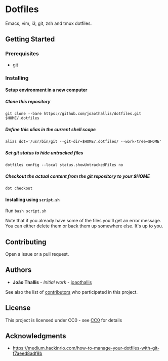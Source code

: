 # Dotfiles

Emacs, vim, i3, git, zsh and tmux dotfiles.

## Getting Started

### Prerequisites

- git

### Installing

#### Setup environment in a new computer

##### Clone this repository

`git clone --bare https://github.com/joaothallis/dotfiles.git $HOME/.dotfiles`

##### Define this alias in the current shell scope

`alias dot='/usr/bin/git --git-dir=$HOME/.dotfiles/ --work-tree=$HOME'`

##### Set git status to hide untracked files

`dotfiles config --local status.showUntrackedFiles no`

##### Checkout the actual content from the git repository to your $HOME

`dot checkout`

#### Installing using `script.sh`

Run `bash script.sh`

Note that if you already have some of the files you'll get an error message. You can either delete them or back them up somewhere else. It's up to you.

## Contributing

Open a issue or a pull request.

## Authors

* **João Thallis** - *Initial work* - [joaothallis](https://github.com/joaothallis)

See also the list of [contributors](https://github.com/your/project/contributors) who participated in this project.

## License

This project is licensed under CC0 - see [CC0](https://creativecommons.org/choose/zero/?lang=en) for details

## Acknowledgments

* https://medium.hackinrio.com/how-to-manage-your-dotfiles-with-git-f7aeed8adf8b

